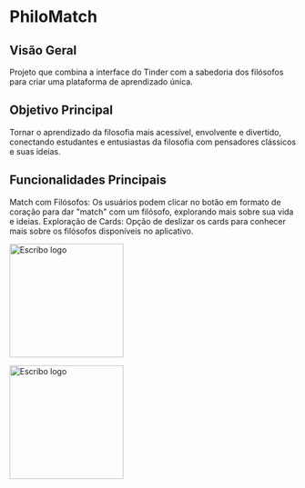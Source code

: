 # PhiloMatch
 
## Visão Geral
 Projeto que combina a interface do Tinder com a sabedoria dos filósofos para criar uma plataforma de aprendizado única.
 
## Objetivo Principal 
Tornar o aprendizado da filosofia mais acessível, envolvente e divertido, conectando estudantes e entusiastas da filosofia com pensadores clássicos e suas ideias.

## Funcionalidades Principais
Match com Filósofos: Os usuários podem clicar no botão em formato de coração para dar "match" com um filósofo, explorando mais sobre sua vida e ideias.
Exploração de Cards: Opção de deslizar os cards para conhecer mais sobre os filósofos disponíveis no aplicativo.

<p align="left">
  <img src="https://github.com/ArtthSilva/PhiloMatch/assets/113397588/37d06ddb-1324-49ec-b309-635a5c39ca02" alt="Escribo logo" width="200"/>
</p>
<p align="left">
  <img src="https://github.com/ArtthSilva/PhiloMatch/assets/113397588/1a920ceb-a697-4128-ad13-8b0d60399e13" alt="Escribo logo" width="200"/>
</p>
